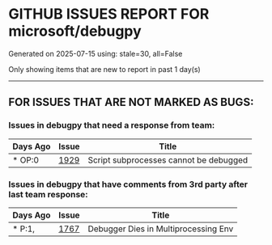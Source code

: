 
# GITHUB ISSUES REPORT FOR microsoft/debugpy


Generated on 2025-07-15 using: stale=30, all=False


Only showing items that are new to report in past 1 day(s)


---

## FOR ISSUES THAT ARE NOT MARKED AS BUGS:


### Issues in debugpy that need a response from team:

| Days Ago | Issue | Title |
| --- | --- | --- |
 | \* OP:0  |[1929](https://github.com/microsoft/debugpy/issues/1929 "Script subprocesses cannot be debugged")  |Script subprocesses cannot be debugged |

### Issues in debugpy that have comments from 3rd party after last team response:

| Days Ago | Issue | Title |
| --- | --- | --- |
 | \* P:1,  |[1767](https://github.com/microsoft/debugpy/issues/1767 "Debugger Dies in Multiprocessing Env")  |Debugger Dies in Multiprocessing Env |




















